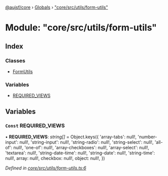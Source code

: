 [@aujsf/core](../README.md) › [Globals](../globals.md) › ["core/src/utils/form-utils"](_core_src_utils_form_utils_.md)

# Module: "core/src/utils/form-utils"

## Index

### Classes

* [FormUtils](../classes/_core_src_utils_form_utils_.formutils.md)

### Variables

* [REQUIRED_VIEWS](_core_src_utils_form_utils_.md#const-required_views)

## Variables

### `Const` REQUIRED_VIEWS

• **REQUIRED_VIEWS**: *string[]* = Object.keys(<FormTheme>{
  'array-tabs': null!,
  'number-input': null!,
  'string-input': null!,
  'string-radio': null!,
  'string-select': null!,
  'all-of': null!,
  'one-of': null!,
  'array-checkboxes': null!,
  'array-select': null!,
  'textarea': null!,
  'string-date-time': null!,
  'string-date': null!,
  'string-time': null!,
  array: null!,
  checkbox: null!,
  object: null!,
})

*Defined in [core/src/utils/form-utils.ts:6](https://github.com/jbockle/au-jsonschema-form/blob/edb7bd4/packages/core/src/utils/form-utils.ts#L6)*
